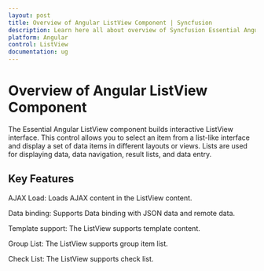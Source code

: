 ```yaml
---
layout: post
title: Overview of Angular ListView Component | Syncfusion
description: Learn here all about overview of Syncfusion Essential Angular ListView control, its elements, and more.
platform: Angular
control: ListView
documentation: ug
---
```


# Overview of Angular ListView Component

The Essential Angular ListView component builds interactive ListView interface. This control allows you to select an item from a list-like interface and display a set of data items in different layouts or views. Lists are used for displaying data, data navigation, result lists, and data entry.

## Key Features

AJAX Load: Loads AJAX content in the ListView content.

Data binding: Supports Data binding with JSON data and remote data.

Template support: The ListView supports template content.

Group List: The ListView supports group item list.

Check List: The ListView supports check list.

